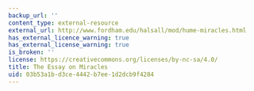 ```yaml
---
backup_url: ''
content_type: external-resource
external_url: http://www.fordham.edu/halsall/mod/hume-miracles.html
has_external_licence_warning: true
has_external_license_warning: true
is_broken: ''
license: https://creativecommons.org/licenses/by-nc-sa/4.0/
title: The Essay on Miracles
uid: 03b53a1b-d3ce-4442-b7ee-1d2dcb9f4284
---
```

